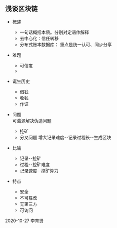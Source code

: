 ## 浅谈区块链

- 概述
  - 一句话概括本质。分别对定语作解释
  - 去中心化：信任转移
  - 分布式账本数据库：  重点是统一认可、同步分享
- 难题
  - 可信度
  - 
- 诞生历史
  - 借钱
  - 收钱
  - 作证
  
- 问题    
  可溯源解决伪造问题 
  - 挖矿
  - 分叉问题  增大记录难度--记录过程长--生成区块
- 比喻
    - 记录--挖矿
    - 过程--挖矿难度
    - 记录速度--挖矿算力
- 特点
  - 安全
  - 不可篡改
  - 无第三方
  - 可访问

2020-10-27
李育贤
